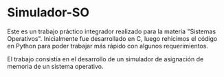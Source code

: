 # Simulador-SO

Este es un trabajo práctico integrador realizado para la materia "Sistemas Operativos". Inicialmente fue desarrollado en C, luego rehicimos el código en Python para poder trabajar más rápido con algunos requerimientos.

El trabajo consistía en el desarrollo de un simulador de asignación de memoria de un sistema operativo.
